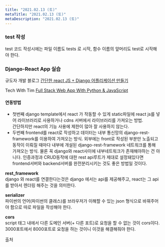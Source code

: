 ```yaml
---
title: "2021.02.13 (토)"
metaTitle: "2021.02.13 (토)"
metaDescription: "2021.02.13 (토)"
---
```


### test 작성
test 코드 작성시에는 파일 이름도 tests 로 시작, 함수 이름의 앞머리도 test로 시작해야 한다.  

### Django-React App 실습
규도자 개발 블로그 [간단한 react JS + Django 어플리케이션 만들기](https://this-programmer.tistory.com/entry/%EA%B0%84%EB%8B%A8%ED%95%9C-react-JS-Django-%EC%96%B4%ED%94%8C%EB%A6%AC%EC%BC%80%EC%9D%B4%EC%85%98-%EB%A7%8C%EB%93%A4%EA%B8%B0)  

Tech With Tim [Full Stack Web App With Python & JavaScript](https://www.youtube.com/watch?v=JD-age0BPVo&list=PLzMcBGfZo4-kCLWnGmK0jUBmGLaJxvi4j)  

#### 연동방법
- 첫번째 django template에서 react 가 작동할 수 있게 static파일에 react js를 넣어 라이브러리로 사용하거나 cdns 서버에서 라이브러리를 가져오는 방법.  
간단하지만 react의 기능 사용에 제한이 많아 잘 사용하지 않는다.
- 두번째 frontend를 react로 작성하고 데이터는 내부 통신망의 django-rest-framework를 이용하여 가져오는 방식.  외부에는 front로 작성된 부분만 노출되고 동작이 이뤄질 때마다 내부에 개설된 django-rest-framework 네트워크를 통해 가져오는 방식.  물론 꼭 django와 react사이에 내부네트워크가 존재해야하는 건 아니다. 인증과정과 CRUD동작에 대한 rest api루트가 제대로 설정돼있다면 frontend서버와 backend서버를 완전분리시키는 것도 좋은 방법일 것이다.

__rest_framework__  
django 와 react를 연결한다는것은 django 에서는 api를 제공해주고, react는 그 api를 받아서 렌더링 해주는 것을 의미한다.

__serializer__  
파이썬의 언어(파이썬의 클래스)를 브라우저가 이해할 수 있는 json 형식으로 바꿔주어야 함으로 따로 파일을 작성해야 한다.

__cors__  
script 태그 내에서 다른 도메인 서버(+ 다른 포트)로 요청을 할 수 없는 것이 cors이다. 3000포트에서 8000포트로 요청을 하는 것이니 이것을 해결해줘야 한다.

출처[](https://justmakeyourself.tistory.com/entry/django-connect-react)